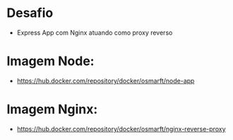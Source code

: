 # Desafio

- Express App com Nginx atuando como proxy reverso

# Imagem Node:

- https://hub.docker.com/repository/docker/osmarft/node-app

# Imagem Nginx:

- https://hub.docker.com/repository/docker/osmarft/nginx-reverse-proxy
